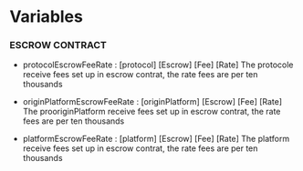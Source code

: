 # Variables

### ESCROW CONTRACT

- protocolEscrowFeeRate : [protocol] [Escrow] [Fee] [Rate] 
The protocole receive fees set up in escrow contrat, the rate fees are per ten thousands

- originPlatformEscrowFeeRate : [originPlatform] [Escrow] [Fee] [Rate]
The prooriginPlatform receive fees set up in escrow contrat, the rate fees are per ten thousands

- platformEscrowFeeRate : [platform] [Escrow] [Fee] [Rate]
The platform receive fees set up in escrow contrat, the rate fees are per ten thousands

